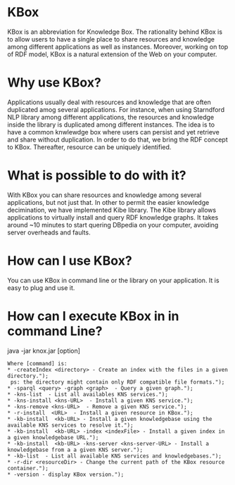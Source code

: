 # KBox


KBox is an abbreviation for Knowledge Box. 
The rationality behind KBox is to allow users to have a single place to share resources and knowledge among different applications as well as instances. 
Moreover, working on top of RDF model, KBox is a natural extension of the Web on your computer.

# Why use KBox?
Applications usually deal with resources and knowledge that are often duplicated amog several applications.
For instance, when using Starndford NLP library among different applications, the resources and knowledge inside the library is duplicated among different instances.
The idea is to have a common knwlewdge box where users can persist and yet retrieve and share without duplication.
In order to do that, we bring the RDF concept to KBox.
Thereafter, resource can be uniquely identified.

# What is possible to do with it?
With KBox you can share resources and knowledge among several applications, but not just that.
In other to permit the easier knowledge decimination, we have implemented Kibe library.
The Kibe library allows applications to virtually install and query RDF knowledge graphs.
It takes around ~10 minutes to start quering DBpedia on your computer, avoiding server overheads and faults.

# How can I use KBox?
You can use KBox in command line or the library on your application.
It is easy to plug and use it.

# How can I execute KBox in in command Line?

java -jar knox.jar <command> [option]
```
Where [command] is:
* -createIndex <directory> - Create an index with the files in a given directory.");
 ps: the directory might contain only RDF compatible file formats.");
* -sparql <query> -graph <graph>  - Query a given graph.");		
* -kns-list  - List all availables KNS services.");
* -kns-install <kns-URL>  - Install a given KNS service.");
* -kns-remove <kns-URL>  - Remove a given KNS service.");	
* -r-install  <URL>  - Install a given resource in KBox.");
* -kb-install  <kb-URL> - Install a given knowledgebase using the available KNS services to resolve it.");
* -kb-install  <kb-URL> -index <indexFile> - Install a given index in a given knowledgebase URL.");
* -kb-install  <kb-URL> -kns-server <kns-server-URL> - Install a knowledgebase from a a given KNS server.");
* -kb-list  - List all available KNS services and knowledgebases.");
* -r-dir <resourceDir> - Change the current path of the KBox resource container.");
* -version - display KBox version.");
```
